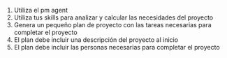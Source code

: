 1. Utiliza el pm agent
2. Utiliza tus skills para analizar y calcular las necesidades del proyecto
3. Genera un pequeño plan de proyecto con las tareas necesarias para completar el proyecto
4. El plan debe incluir una descripción del proyecto al inicio
5. El plan debe incluir las personas necesarias para completar el proyecto